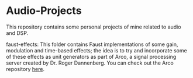 # Audio-Projects
This repository contains some personal projects of mine related to audio and DSP.

faust-effects: This folder contains Faust implementations of some gain, modulation and time-based effects; the idea is to try and incorporate some of these effects as unit generators as part of Arco, a signal processing server created by Dr. Roger Dannenberg. You can check out the Arco repository [here](https://github.com/rbdannenberg/arco).
